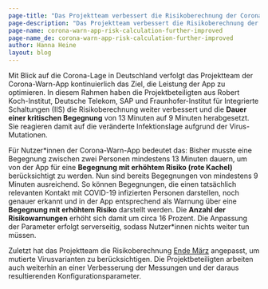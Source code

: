 ```yaml
---
page-title: "Das Projektteam verbessert die Risikoberechnung der Corona-Warn-App in Reaktion auf die Infektionslage"
page-description: "Das Projektteam verbessert die Risikoberechnung der Corona-Warn-App in Reaktion auf die Infektionslage"
page-name: corona-warn-app-risk-calculation-further-improved
page-name_de: corona-warn-app-risk-calculation-further-improved
author: Hanna Heine
layout: blog
---
```

 

Mit Blick auf die Corona-Lage in Deutschland verfolgt das Projektteam der Corona-Warn-App kontinuierlich das Ziel, die Leistung der App zu optimieren. In diesem Rahmen haben die Projektbeteiligten aus Robert Koch-Institut, Deutsche Telekom, SAP und Fraunhofer-Institut für Integrierte Schaltungen (IIS) die Risikoberechnung weiter verbessert und die **Dauer einer kritischen Begegnung** von 13 Minuten auf 9 Minuten herabgesetzt. Sie reagieren damit auf die veränderte Infektionslage aufgrund der Virus-Mutationen. 

<!-- overview -->

Für Nutzer\*innen der Corona-Warn-App bedeutet das: Bisher musste eine Begegnung zwischen zwei Personen mindestens 13 Minuten dauern, um von der App für eine **Begegnung mit erhöhtem Risiko (rote Kachel)** berücksichtigt zu werden. Nun sind bereits Begegnungen von mindestens 9 Minuten ausreichend. So können Begegnungen, die einen tatsächlich relevanten Kontakt mit COVID-19 infizierten Personen darstellen, noch genauer erkannt und in der App entsprechend als Warnung über eine **Begegnung mit erhöhtem Risiko** darstellt werden. Die **Anzahl der Risikowarnungen** erhöht sich damit um circa 16 Prozent. Die Anpassung der Parameter erfolgt serverseitig, sodass Nutzer*innen nichts weiter tun müssen.  
 
Zuletzt hat das Projektteam die Risikoberechnung [Ende März](https://www.coronawarn.app/de/blog/2021-03-19-risk-calculation-improvement/) angepasst, um mutierte Virusvarianten zu berücksichtigen. Die Projektbeteiligten arbeiten auch weiterhin an einer Verbesserung der Messungen und der daraus resultierenden Konfigurationsparameter. 
 
 




